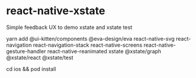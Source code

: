 # react-native-xstate

Simple feedback UX to demo xstate and xstate test

yarn add @ui-kitten/components @eva-design/eva react-native-svg react-navigation react-navigation-stack react-native-screens react-native-gesture-handler react-native-reanimated xstate @xstate/graph @xstate/react @xstate/test

cd ios && pod install